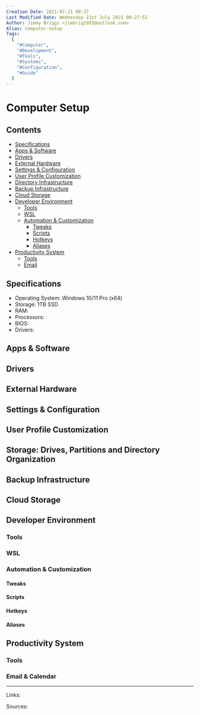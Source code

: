 ```yaml
---
Creation Date: 2021-07-21 00:27
Last Modified Date: Wednesday 21st July 2021 00:27:52
Author: Jimmy Briggs <jimbrig1993@outlook.com>
Alias: Computer-Setup
Tags:
  [
    "#Computer",
    "#Development",
    "#Tools",
    "#Systems",
    "#Configuration",
    "#Guide"
  ]
---
```


# Computer Setup

## Contents

- [Specifications](#Specifications)
- [Apps & Software](#Apps%20&%20Software)
- [Drivers](#Drivers)
- [External Hardware](#External%20Hardware)
- [Settings & Configuration](#Settings%20&%20Configuration)
- [User Profile Customization](#User%20Profile%20Customization)
- [Directory Infrastructure](#Directory%20Infrastructure)
- [Backup Infrastructure](#Backup%20Infrastructure)
- [Cloud Storage](#Cloud%20Storage)
- [Developer Environment](#Developer%20Environment)
	- [Tools](#Tools)
	- [WSL](#WSL)
	- [Automation & Customization](#Automation%20&%20Customization)
		- [Tweaks](#Tweaks)
		- [Scripts](#Scripts)
		- [Hotkeys](#Hotkeys)
		- [Aliases](#Aliases)
- [Productivity System](#Productivity%20System)
	- [Tools](#Tools)
	- [Email](#Email)


## Specifications

- Operating System: Windows 10/11 Pro (x64)
- Storage: 1TB SSD
- RAM:
- Processors:
- BIOS: 
- Drivers:

## Apps & Software

## Drivers

## External Hardware

## Settings & Configuration

## User Profile Customization 

## Storage: Drives, Partitions and Directory Organization

## Backup Infrastructure

## Cloud Storage

## Developer Environment

### Tools

### WSL

### Automation & Customization

#### Tweaks

#### Scripts

#### Hotkeys

#### Aliases

## Productivity System

### Tools

### Email & Calendar


***

Links: 

Sources:



